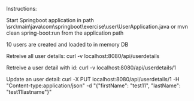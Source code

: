 Instructions:

Start Springboot application in path \src\main\java\com\springboot\exercise\user\UserApplication.java
or mvn clean spring-boot:run from the application path

10 users are created and loaded to in memory DB

Retreive all user details:
curl -v localhost:8080/api/userdetails

Retreive a user detail with id:
curl -v localhost:8080/api/userdetails/1

Update an user detail:
curl -X PUT localhost:8080/api/userdetails/1 -H "Content-type:application/json" -d "{\"firstName\": \"test11\", \"lastName\": \"test11lastname\"}"
